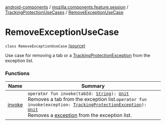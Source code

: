 [android-components](../../../index.md) / [mozilla.components.feature.session](../../index.md) / [TrackingProtectionUseCases](../index.md) / [RemoveExceptionUseCase](./index.md)

# RemoveExceptionUseCase

`class RemoveExceptionUseCase` [(source)](https://github.com/mozilla-mobile/android-components/blob/master/components/feature/session/src/main/java/mozilla/components/feature/session/TrackingProtectionUseCases.kt#L51)

Use case for removing a tab or a [TrackingProtectionException](../../../mozilla.components.concept.engine.content.blocking/-tracking-protection-exception/index.md) from the exception list.

### Functions

| Name | Summary |
|---|---|
| [invoke](invoke.md) | `operator fun invoke(tabId: `[`String`](https://kotlinlang.org/api/latest/jvm/stdlib/kotlin/-string/index.html)`): `[`Unit`](https://kotlinlang.org/api/latest/jvm/stdlib/kotlin/-unit/index.html)<br>Removes a tab from the exception list.`operator fun invoke(exception: `[`TrackingProtectionException`](../../../mozilla.components.concept.engine.content.blocking/-tracking-protection-exception/index.md)`): `[`Unit`](https://kotlinlang.org/api/latest/jvm/stdlib/kotlin/-unit/index.html)<br>Removes a [exception](invoke.md#mozilla.components.feature.session.TrackingProtectionUseCases.RemoveExceptionUseCase$invoke(mozilla.components.concept.engine.content.blocking.TrackingProtectionException)/exception) from the exception list. |
